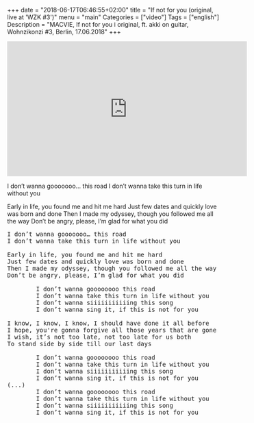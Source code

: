 +++
date = "2018-06-17T06:46:55+02:00"
title = "If not for you (original, live at 'WZK #3')"
menu = "main"
Categories = ["video"]
Tags = ["english"]
Description = "MACVIE, If not for you  ǀ  original, ft. akki on guitar, Wohnzikonzi #3, Berlin, 17.06.2018"
+++


<iframe width="560" height="315" src="https://www.youtube.com/embed/Q5VxnLvQR6k?rel=0" frameborder="0" allow="accelerometer; autoplay; encrypted-media; gyroscope; picture-in-picture" allowfullscreen></iframe>


I don’t wanna gooooooo… this road
I don’t wanna take this turn in life without you

Early in life, you found me and hit me hard
Just few dates and quickly love was born and done
Then I made my odyssey, though you followed me all the way
Don’t be angry, please, I’m glad for what you did


<pre>
I don’t wanna gooooooo… this road
I don’t wanna take this turn in life without you

Early in life, you found me and hit me hard
Just few dates and quickly love was born and done
Then I made my odyssey, though you followed me all the way
Don’t be angry, please, I’m glad for what you did

&#09;I don’t wanna goooooooo this road
&#09;I don’t wanna take this turn in life without you
&#09;I don’t wanna siiiiiiiiiiing this song
&#09;I don’t wanna sing it, if this is not for you

I know, I know, I know, I should have done it all before
I hope, you're gonna forgive all those years that are gone
I wish, it’s not too late, not too late for us both
To stand side by side till our last days

&#09;I don’t wanna goooooooo this road
&#09;I don’t wanna take this turn in life without you
&#09;I don’t wanna siiiiiiiiiiing this song
&#09;I don’t wanna sing it, if this is not for you
(...)
&#09;I don’t wanna goooooooo this road
&#09;I don’t wanna take this turn in life without you
&#09;I don’t wanna siiiiiiiiiiing this song
&#09;I don’t wanna sing it, if this is not for you
</pre>
